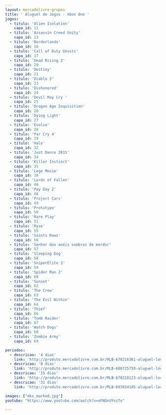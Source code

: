 ```yaml
---
layout: mercadolivre-grupos
title: ' Aluguel de Jogos - Xbox One '
jogos:
  - titulo: 'Alien Isolation'
    capa_id: 11
  - titulo: 'Assassin Creed Unity'
    capa_id: 13
  - titulo: 'Borderlands'
    capa_id: 16
  - titulo: 'Call of Duty Ghosts'
    capa_id: 17
  - titulo: 'Dead Rising 3'
    capa_id: 20
  - titulo: 'Destiny'
    capa_id: 21
  - titulo: 'Diablo 3'
    capa_id: 23
  - titulo: 'Dishonored'
    capa_id: 24
  - titulo: 'Devil May Cry '
    capa_id: 25
  - titulo: 'Dragon Age Inquisition'
    capa_id: 26
  - titulo: 'Dying Light'
    capa_id: 27
  - titulo: 'Evolve'
    capa_id: 28
  - titulo: 'Far Cry 4'
    capa_id: 29
  - titulo: 'Halo'
    capa_id: 32
  - titulo: 'Just Dance 2015'
    capa_id: 34  
  - titulo: 'Killer Instinct'
    capa_id: 35
  - titulo: 'Lego Movie'
    capa_id: 38
  - titulo: 'Lords of Fallen'
    capa_id: 40
  - titulo: 'Pay Day 2'
    capa_id: 48
  - titulo: 'Project Cars'
    capa_id: 49
  - titulo: 'Prototype'
    capa_id: 50
  - titulo: 'Rare Play'
    capa_id: 51
  - titulo: 'Ryse'
    capa_id: 55
  - titulo: 'Saints Rows'
    capa_id: 56
  - titulo: 'Senhor dos anéis sombras de mordor'
    capa_id: 57
  - titulo: 'Sleeping Dog'
    capa_id: 58
  - titulo: 'SniperElite 3'
    capa_id: 59
  - titulo: 'Spider Man 2'
    capa_id: 60  
  - titulo: 'Sunset'
    capa_id: 62  
  - titulo: 'The Crew'
    capa_id: 63  
  - titulo: 'The Evil Within'
    capa_id: 64  
  - titulo: 'Thief'
    capa_id: 66  
  - titulo: 'Tomb Raider'
    capa_id: 67  
  - titulo: 'Watch Dogs'
    capa_id: 68
  - titulo: 'Zombie Army'
    capa_id: 69

periodos:
  - descricao: '4 dias'
    link: 'http://produto.mercadolivre.com.br/MLB-678216361-aluguel-locaco-de-jogos-xbox-one-midia-digital-_JM'
  - descricao: '8 dias'
    link: 'http://produto.mercadolivre.com.br/MLB-688725759-aluguel-locaco-de-jogos-xbox-one-midia-digital-_JM'
  - descricao: '15 dias'
    link: 'http://produto.mercadolivre.com.br/MLB-678218123-aluguel-locaco-de-jogos-xbox-one-midia-digital-_JM'
  - descricao: '31 dias'
    link: 'http://produto.mercadolivre.com.br/MLB-693934105-aluguel-locaco-de-jogos-xbox-one-midia-digital-_JM'

images: ["mkx_marked.jpg"]
youtube: "https://www.youtube.com/watch?v=oFNDnUYvsTo"

---
```

